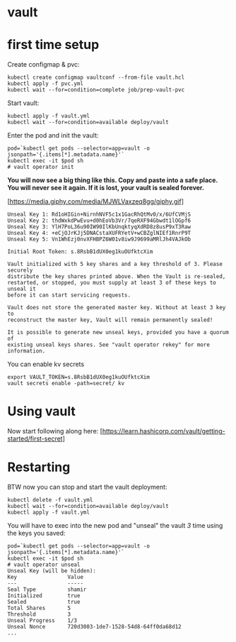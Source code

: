 # vault

# first time setup

Create configmap & pvc:

    kubectl create configmap vaultconf --from-file vault.hcl 
    kubectl apply -f pvc.yml 
    kubectl wait --for=condition=complete job/prep-vault-pvc

Start vault:

    kubectl apply -f vault.yml
    kubectl wait --for=condition=available deploy/vault  

Enter the pod and init the vault:

    pod=`kubectl get pods --selector=app=vault -o jsonpath='{.items[*].metadata.name}'` 
    kubectl exec -it $pod sh
    # vault operator init 

**You will now see a big thing like this. Copy and paste into a safe place. You will never see it again. If it is lost, your vault is sealed forever.**

[https://media.giphy.com/media/MJWLVaxzeq8gg/giphy.gif]

    Unseal Key 1: Rd1oHIGin+NirnhNVF5c1x1GacRhQtMv0/x/6UfCVMjS
    Unseal Key 2: thdWxkdPwEvu+d0hEoVb3Vr/7qeRXF94Gbwdt1lOGpf6
    Unseal Key 3: YlH7PoL36u90IW90IlKbUnqktyqXdRD8z8usP9xT3Raw
    Unseal Key 4: +eCjOJrKJj5DNACstaXUFRYetV+wCBZglNIEf1RnrP9T
    Unseal Key 5: Vn1WhEzj0nvXFHBPZ6W01v8iw9J9699aMRlJh4VAJkOb
    
    Initial Root Token: s.8RsbB1dUX0eg1kuOUfktcXim
    
    Vault initialized with 5 key shares and a key threshold of 3. Please securely
    distribute the key shares printed above. When the Vault is re-sealed,
    restarted, or stopped, you must supply at least 3 of these keys to unseal it
    before it can start servicing requests.
    
    Vault does not store the generated master key. Without at least 3 key to
    reconstruct the master key, Vault will remain permanently sealed!
    
    It is possible to generate new unseal keys, provided you have a quorum of
    existing unseal keys shares. See "vault operator rekey" for more information.
    
 
You can enable kv secrets   

    export VAULT_TOKEN=s.8RsbB1dUX0eg1kuOUfktcXim
    vault secrets enable -path=secret/ kv

# Using vault

Now start following along here: [https://learn.hashicorp.com/vault/getting-started/first-secret]

# Restarting

BTW now you can stop and start the vault deployment:

    kubectl delete -f vault.yml
    kubectl wait --for=condition=available deploy/vault  
    kubectl apply -f vault.yml

You will have to exec into the new pod and "unseal" the vault *3* time using the keys you saved:

    pod=`kubectl get pods --selector=app=vault -o jsonpath='{.items[*].metadata.name}'` 
    kubectl exec -it $pod sh
    # vault operator unseal 
    Unseal Key (will be hidden): 
    Key                Value
    ---                -----
    Seal Type          shamir
    Initialized        true
    Sealed             true
    Total Shares       5
    Threshold          3
    Unseal Progress    1/3
    Unseal Nonce       720d3003-1de7-1528-54d8-64ff0da68d12
    ...


